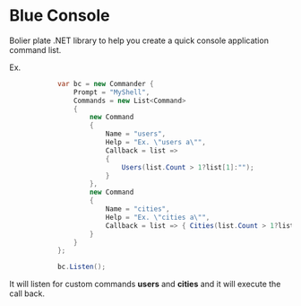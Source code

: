 # Blue Console

Bolier plate .NET library to help you create a quick console application command list.

Ex.

```cs
            var bc = new Commander {
                Prompt = "MyShell",
                Commands = new List<Command>
                {
                    new Command
                    {
                        Name = "users",
                        Help = "Ex. \"users a\"",
                        Callback = list =>
                        {
                            Users(list.Count > 1?list[1]:"");
                        }
                    },
                    new Command
                    {
                        Name = "cities",
                        Help = "Ex. \"cities a\"",
                        Callback = list => { Cities(list.Count > 1?list[1]:""); }
                    }
                }
            };

            bc.Listen();
```

It will listen for custom commands **users** and **cities** and it will execute the call back.

